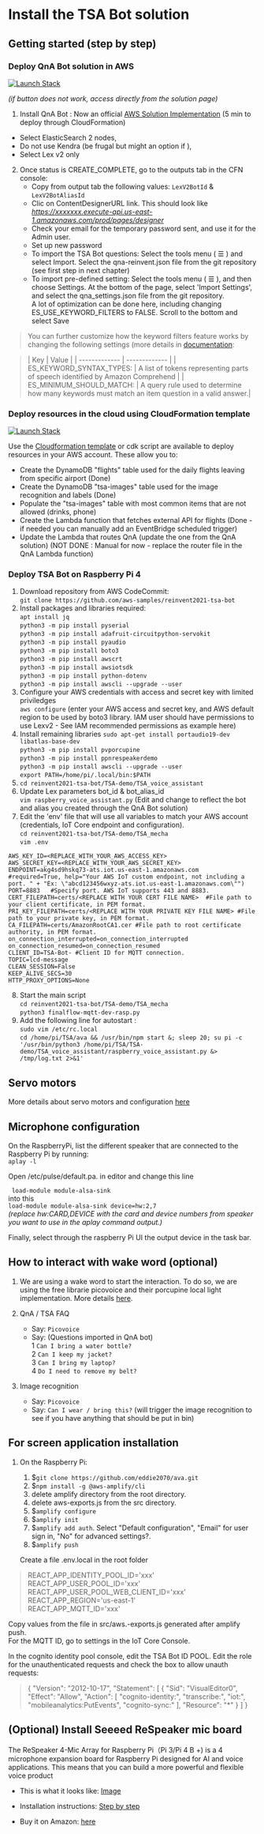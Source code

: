 # Install the TSA Bot solution
## Getting started (step by step)

### Deploy QnA Bot solution in AWS

[![Launch Stack](https://cdn.rawgit.com/buildkite/cloudformation-launch-stack-button-svg/master/launch-stack.svg)](https://console.aws.amazon.com/cloudformation/home?region=us-east-1#/stacks/new?&templateURL=https://solutions-reference.s3.amazonaws.com/aws-qnabot/latest/aws-qnabot-main.template)

*(if button does not work, access directly from the solution page)*

1. Install QnA Bot : Now an official [AWS Solution Implementation](https://aws.amazon.com/solutions/implementations/aws-qnabot/) (5 min to deploy through CloudFormation)
 - Select ElasticSearch 2 nodes, 
 - Do not use Kendra (be frugal but might an option if ),
 - Select Lex v2 only
2. Once status is CREATE_COMPLETE, go to the outputs tab in the CFN console:
	- Copy from output tab the following values: `LexV2BotId` & `LexV2BotAliasId`
	- Clic on ContentDesignerURL link. This should look like *https://xxxxxxx.execute-api.us-east-1.amazonaws.com/prod/pages/designer*
	- Check your email for the temporary password sent, and use it for the Admin user. 
	- Set up new password
	- To import the TSA Bot questions: Select the tools menu ( ☰ ) and select Import. Select the qna-reinvent.json file from the git repository (see first step in next chapter)
	- To import pre-defined setting: Select the tools menu ( ☰ ), and then choose Settings. At the bottom of the page, select 'Import Settings', and select the qna\_settings.json file from the git repository.   
	A lot of optimization can be done here, including changing ES_USE_KEYWORD_FILTERS to FALSE. Scroll to the bottom and select Save

> You can further customize how the keyword filters feature works by changing the following settings (more details in [documentation](https://docs.aws.amazon.com/solutions/latest/aws-qnabot/modifying-configuration-settings.html):

>| Key        | Value           |
| ------------- | ------------- |
| ES_KEYWORD_SYNTAX_TYPES: | A list of tokens representing parts of speech identified by Amazon Comprehend |
| ES_MINIMUM_SHOULD_MATCH: | A query rule used to determine how many keywords must match an item question in a valid answer.|

### Deploy resources in the cloud using CloudFormation template

[![Launch Stack](https://cdn.rawgit.com/buildkite/cloudformation-launch-stack-button-svg/master/launch-stack.svg)](https://console.aws.amazon.com/cloudformation/home#/stacks/new?stackName=buildkite&templateURL=https://github.com/aws-samples/reinvent2021-tsa-bot/cloudformation-templates/cdk.out/TSABotStack.template.json)


Use the [Cloudformation template](https://github.com/aws-samples/reinvent2021-tsa-bot/cloudformation-templates/cdk.out/TSABotStack.template.json) or cdk script are available to deploy resources in your AWS account. These allow you to:

* Create the DynamoDB "flights" table used for the daily flights leaving from specific airport (Done)  
* Create the DynamoDB "tsa-images" table used for the image recognition and labels (Done)
* Populate the "tsa-images" table with most common items that are not allowed (drinks, phone)
* Create the Lambda function that fetches external API for flights  (Done - if needed you can manually add an EventBridge scheduled trigger)  
* Update the Lambda that routes QnA (update the one from the QnA solution) (NOT DONE : Manual for now - replace the router file in the QnA Lambda function)



### Deploy TSA Bot on Raspberry Pi 4

1. Download repository from AWS CodeCommit:   
`git clone https://github.com/aws-samples/reinvent2021-tsa-bot`
2. Install packages and libraries required:  
`apt install jq`  
`python3 -m pip install pyserial`  
`python3 -m pip install adafruit-circuitpython-servokit`  
`python3 -m pip install pyaudio`  
`python3 -m pip install boto3`  
`python3 -m pip install awscrt`  
`python3 -m pip install awsiotsdk`  
`python3 -m pip install python-dotenv`  
`python3 -m pip install awscli --upgrade --user`  
3. Configure your AWS credentials with access and secret key with limited priviledges  
`aws configure`  (enter your AWS access and secret key, and AWS default region to be used by boto3 library. IAM user should have permissions to use Lexv2 - See IAM recommended permissions as example here)  
4. Install remaining libraries
`sudo apt-get install portaudio19-dev libatlas-base-dev`  
`python3 -m pip install pvporcupine`  
`python3 -m pip install ppnrespeakerdemo`  
`python3 -m pip install awscli --upgrade --user`   
`export PATH=/home/pi/.local/bin:$PATH`  
5. `cd reinvent2021-tsa-bot/TSA-demo/TSA_voice_assistant`
6. Update Lex parameters bot_id & bot\_alias_id  
`vim raspberry_voice_assistant.py` (Edit and change to reflect the bot and alias you created through the QnA Bot solution)
7. Edit the 'env' file that will use all variables to match your AWS account (credentials, IoT Core endpoint and configuration).   
`cd reinvent2021-tsa-bot/TSA-demo/TSA_mecha`  
`vim .env`

```
AWS_KEY_ID=<REPLACE_WITH_YOUR_AWS_ACCESS_KEY>
AWS_SECRET_KEY=<REPLACE_WITH_YOUR_AWS_SECRET_KEY>
ENDPOINT=akg4sd9hskq73-ats.iot.us-east-1.amazonaws.com  #required=True, help="Your AWS IoT custom endpoint, not including a port. " + "Ex: \"abcd123456wxyz-ats.iot.us-east-1.amazonaws.com\"")
PORT=8883   #Specify port. AWS IoT supports 443 and 8883.
CERT_FILEPATH=certs/<REPLACE WITH YOUR CERT FILE NAME>  #File path to your client certificate, in PEM format.
PRI_KEY_FILEPATH=certs/<REPLACE WITH YOUR PRIVATE KEY FILE NAME> #File path to your private key, in PEM format.
CA_FILEPATH=certs/AmazonRootCA1.cer #File path to root certificate authority, in PEM format.
on_connection_interrupted=on_connection_interrupted
on_connection_resumed=on_connection_resumed
CLIENT_ID=TSA-Bot- #Client ID for MQTT connection.
TOPIC=lcd-message
CLEAN_SESSION=False
KEEP_ALIVE_SECS=30
HTTP_PROXY_OPTIONS=None
```
8. Start the main script  
`cd reinvent2021-tsa-bot/TSA-demo/TSA_mecha`  
`python3 finalflow-mqtt-dev-rasp.py`
9.  Add the following line for autostart :  
`sudo vim /etc/rc.local`    
`cd /home/pi/TSA/ava && /usr/bin/npm start &;
sleep 20; su pi -c '/usr/bin/python3 /home/pi/TSA/TSA-demo/TSA_voice_assistant/raspberry_voice_assistant.py &> /tmp/log.txt 2>&1'`


## Servo motors

More details about servo motors and configuration [here](TSA-Bot-ServoMotors-details.md)

## Microphone configuration

On the RaspberryPi, list the different speaker that are connected to the Raspberry Pi by running:  
`aplay -l`

Open /etc/pulse/default.pa. in editor and change this line

`
load-module module-alsa-sink`  
into this   
`load-module module-alsa-sink device=hw:2,7`  
*(replace hw:CARD,DEVICE with the card and device numbers from speaker you want to use in the aplay command output.)*

Finally, select through the raspberry Pi UI the output device in the task bar.

## How to interact with wake word (optional)

1. We are using a wake word to start the interaction. To do so, we are using the free librarie picovoice and their porcupine local light implementation. More details [here](https://picovoice.ai/platform/porcupine/).

2. QnA / TSA FAQ
	- Say: `Picovoice`
	- Say: (Questions imported in QnA bot)  
		1 `Can I bring a water bottle?`  
		2 `Can I keep my jacket?`   
		3 `Can I bring my laptop?`  
		4 `Do I need to remove my belt?`    
		
3. Image recognition
	- Say: `Picovoice`  
	- Say:	 `Can I wear / bring this?` (will trigger the image recognition to see if you have anything that should be put in bin)


 	
## For screen application installation

1. On the Raspberry Pi:
	1. $`git clone https://github.com/eddie2070/ava.git`
	2. $`npm install -g @aws-amplify/cli`
	3. delete amplify directory from the root directory.
	4. delete aws-exports.js from the src directory.
	5. $`amplify configure`
	6. $`amplify init`
	7. $`amplify add auth`. Select "Default configuration", "Email" for user sign in, "No" for advanced settings?.
	8. $`amplify push`

	Create a file .env.local in the root folder
> REACT_APP_IDENTITY_POOL_ID='xxx'  
REACT_APP_USER_POOL_ID='xxx'  
REACT_APP_USER_POOL_WEB_CLIENT_ID='xxx'  
REACT_APP_REGION='us-east-1'  
REACT_APP_MQTT_ID='xxx'

Copy values from the file in src/aws.-exports.js generated after amplify push.  
  For the MQTT ID, go to settings in the IoT Core Console.

In the cognito identity pool console, edit the TSA Bot ID POOL. Edit the role for the unauthenticated requests and check the box to allow unauth requests:
> {
    "Version": "2012-10-17",
    "Statement": [
        {
            "Sid": "VisualEditor0",
            "Effect": "Allow",
            "Action": [
                "cognito-identity:",
                "transcribe:",
                "iot:",
                "mobileanalytics:PutEvents",
                "cognito-sync:"
            ],
            "Resource": "*"
        }
    ]
}


## (Optional) Install Seeeed ReSpeaker mic board
The ReSpeaker 4-Mic Array for Raspberry Pi（Pi 3/Pi 4 B +) is a 4 microphone expansion board for Raspberry Pi designed for AI and voice applications. This means that you can build a more powerful and flexible voice product 

* This is what it looks like: [Image](https://files.seeedstudio.com/wiki/ReSpeaker-4-Mic-Array-for-Raspberry-Pi/img/rainbow.jpg)

* Installation instructions: [Step by step](https://wiki.seeedstudio.com/ReSpeaker_4_Mic_Array_for_Raspberry_Pi/)

* Buy it on Amazon: [here](https://www.amazon.com/seeed-Studio-ReSpeaker-4-Mic-Raspberry/dp/B076SSR1W1)
